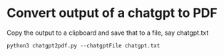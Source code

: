 # Convert output of a chatgpt to PDF

Copy the output to a clipboard and save that to a file, say chatgpt.txt

```
python3 chatgpt2pdf.py --chatgptFile chatgpt.txt
```
